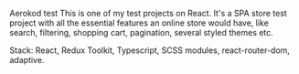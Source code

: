 Aerokod test
This is one of my test projects on React. It's a SPA store test project with all the essential features an online store would have, like search, filtering, shopping cart, pagination, several styled themes etc.

Stack: React, Redux Toolkit, Typescript, SCSS modules, react-router-dom, adaptive.
